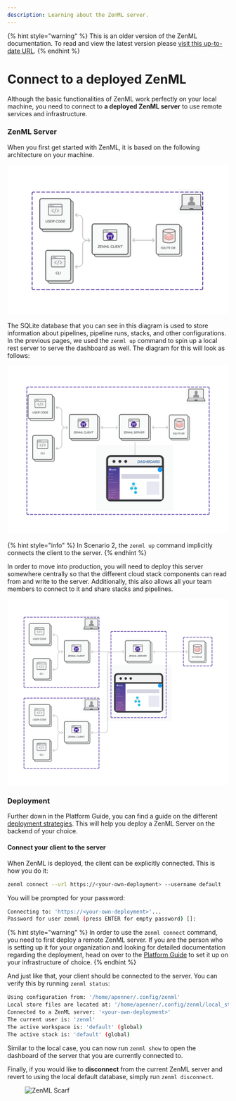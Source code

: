 ```yaml
---
description: Learning about the ZenML server.
---
```


{% hint style="warning" %}
This is an older version of the ZenML documentation. To read and view the latest version please [visit this up-to-date URL](https://docs.zenml.io).
{% endhint %}


# Connect to a deployed ZenML

Although the basic functionalities of ZenML work perfectly on your local
machine, you need to connect to **a deployed ZenML server** to use remote
services and infrastructure.

### ZenML Server

When you first get started with ZenML, it is based on the following architecture
on your machine.

![Scenario 1: ZenML default local configuration](../../.gitbook/assets/Scenario1.png)

The SQLite database that you can see in this diagram is used to store
information about pipelines, pipeline runs, stacks, and other configurations. In
the previous pages, we used the `zenml up` command to spin up a local rest
server to serve the dashboard as well. The diagram for this will look as
follows:

![Scenario 2: ZenML with a local REST Server](../../.gitbook/assets/Scenario2.png)

{% hint style="info" %}
In Scenario 2, the `zenml up` command implicitly connects the client to the
server.
{% endhint %}

In order to move into production, you will need to deploy this server somewhere
centrally so that the different cloud stack components can read from and write
to the server. Additionally, this also allows all your team members to connect
to it and share stacks and pipelines.

![Scenario 3: Deployed ZenML Server](../../.gitbook/assets/Scenario3.2.png)


### Deployment

Further down in the Platform Guide, you can find a guide on the different 
[deployment strategies](../../platform-guide/set-up-your-mlops-platform/deploy-zenml/deploy-zenml.md). 
This will help you deploy a ZenML Server on the backend of your choice.

#### Connect your client to the server

When ZenML is deployed, the client can be explicitly connected. This is how you
do it:

```bash
zenml connect --url https://<your-own-deployment> --username default
```

You will be prompted for your password:

```bash
Connecting to: 'https://<your-own-deployment>'...
Password for user zenml (press ENTER for empty password) []:
```

{% hint style="warning" %}
In order to use the `zenml connect` command, you need to first deploy a remote
ZenML server. If you are the person who is setting up it for your organization
and looking for detailed documentation regarding the deployment, head on over to
the [Platform Guide](../../platform-guide/set-up-your-mlops-platform/set-up-your-mlops-platform.md)
to set it up on your infrastructure of choice.
{% endhint %}

And just like that, your client should be connected to the server.
You can verify this by running `zenml status`:

```bash
Using configuration from: '/home/apenner/.config/zenml'
Local store files are located at: '/home/apenner/.config/zenml/local_stores'
Connected to a ZenML server: '<your-own-deployment>'
The current user is: 'zenml'
The active workspace is: 'default' (global)
The active stack is: 'default' (global)
```

Similar to the local case, you can now run `zenml show` to open the dashboard
of the server that you are currently connected to.

Finally, if you would like to **disconnect** from the current ZenML server and
revert to using the local default database, simply run `zenml disconnect`.

<!-- For scarf -->
<figure><img alt="ZenML Scarf" referrerpolicy="no-referrer-when-downgrade" src="https://static.scarf.sh/a.png?x-pxid=f0b4f458-0a54-4fcd-aa95-d5ee424815bc" /></figure>
